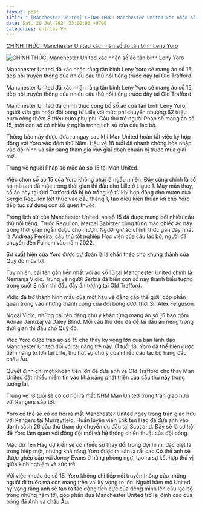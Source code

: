 ```yaml
---
layout: post
title: " [Manchester United] CHÍNH THỨC: Manchester United xác nhận số áo tân binh Leny Yoro"
date: Sat, 20 Jul 2024 23:00:00 +0700
categories: entries VN
---
```

[CHÍNH THỨC: Manchester United xác nhận số áo tân binh Leny Yoro](https://thethao247.vn/461-chinh-thuc-manchester-united-xac-nhan-so-ao-tan-binh-leny-yoro-d336032.html)

![CHÍNH THỨC: Manchester United xác nhận số áo tân binh Leny Yoro](https://cdn-img.thethao247.vn/storage/files/btvttqt4/social-thumb/2024/07/20/1-1721484637jpg-212419avatar.jpg)

Manchester United đã xác nhận rằng tân binh Leny Yoro sẽ mang áo số 15, tiếp nối truyền thống của nhiều cầu thủ nổi tiếng trước đây tại Old Trafford.

Manchester United đã xác nhận rằng tân binh Leny Yoro sẽ mang áo số 15, tiếp nối truyền thống của nhiều cầu thủ nổi tiếng trước đây tại Old Trafford.

Manchester United đã chính thức công bố số áo của tân binh Leny Yoro, người vừa gia nhập đội bóng từ Lille với mức phí chuyển nhượng 62 triệu euro cộng thêm 8 triệu euro phụ phí. Cầu thủ trẻ người Pháp sẽ mang áo số 15, một con số có nhiều ý nghĩa trong lịch sử của câu lạc bộ.

Thông báo này được đưa ra ngay sau khi Man United hoàn tất việc ký hợp đồng với Yoro vào đêm thứ Năm. Hậu vệ 18 tuổi đã nhanh chóng hòa nhập vào đội hình và sẵn sàng tham gia vào giai đoạn chuẩn bị trước mùa giải mới.

Trung vệ người Pháp sẽ mặc áo số 15 tại Man United.

Việc chọn số áo 15 của Yoro không phải là ngẫu nhiên. Đây cũng chính là số áo mà anh đã mặc trong thời gian thi đấu cho Lille ở Ligue 1. May mắn thay, số áo này tại Old Trafford đã bị bỏ trống kể từ khi hợp đồng cho mượn của Sergio Reguilon kết thúc vào đầu tháng 1, tạo điều kiện thuận lợi cho Yoro tiếp tục sử dụng con số quen thuộc.

Trong lịch sử của Manchester United, áo số 15 đã được mang bởi nhiều cầu thủ nổi tiếng. Trước Reguilon, Marcel Sabitzer cũng từng mặc chiếc áo này trong thời gian ngắn được cho mượn. Người giữ áo chính thức gần đây nhất là Andreas Pereira, cầu thủ tốt nghiệp Học viện của câu lạc bộ, người đã chuyển đến Fulham vào năm 2022.

Sự xuất hiện của Yoro được dự đoán là lá chắn thép cho khung thành của Quỷ đỏ mùa tới.

Tuy nhiên, cái tên gắn liền nhất với áo số 15 tại Manchester United chính là Nemanja Vidic. Trung vệ người Serbia đã biến con số này thành biểu tượng trong suốt 8 năm thi đấu đầy ấn tượng tại Old Trafford.

Vidic đã trở thành hình mẫu của một hậu vệ đẳng cấp thế giới, góp phần quan trọng vào những thành công của đội bóng dưới thời Sir Alex Ferguson.

Ngoài Vidic, những cái tên đáng chú ý khác từng mang áo số 15 bao gồm Adnan Januzaj và Daley Blind. Mỗi cầu thủ đều đã để lại dấu ấn riêng trong thời gian thi đấu cho Quỷ đỏ.

Việc Yoro được trao áo số 15 cho thấy kỳ vọng lớn của ban lãnh đạo Manchester United đối với tài năng trẻ này. Ở tuổi 18, Yoro đã thể hiện được tiềm năng to lớn tại Lille, thu hút sự chú ý của nhiều câu lạc bộ hàng đầu châu Âu.

Quyết định chi một khoản tiền lớn để đưa anh về Old Trafford cho thấy Man United đặt nhiều niềm tin vào khả năng phát triển của cầu thủ này trong tương lai.

Trung vệ 18 tuổi sẽ có cơ hội ra mắt NHM Man United trong trận giao hữu với Rangers sắp tới.

Yoro có thể sẽ có cơ hội ra mắt Manchester United ngay trong trận giao hữu với Rangers tại Murrayfield. Huấn luyện viên Erik ten Hag đã đưa anh vào danh sách 26 cầu thủ tham dự chuyến du đấu tại Scotland. Đây sẽ là cơ hội để Yoro làm quen với đồng đội mới và hệ thống chiến thuật của đội bóng.

Mặc dù Ten Hag dự kiến sẽ có nhiều sự thay đổi trong đội hình, đặc biệt là trong hiệp một, nhưng khả năng Yoro được ra sân là rất cao.Có thể anh sẽ được ghép cặp với Jonny Evans ở hàng phòng ngự, tạo ra sự kết hợp thú vị giữa kinh nghiệm và sức trẻ.

Với việc khoác áo số 15, Yoro không chỉ tiếp nối truyền thống của những người đi trước mà còn mang trên vai kỳ vọng to lớn. Người hâm mộ United hy vọng rằng anh sẽ tạo ra tác động tích cực của riêng mình lên câu lạc bộ trong những năm tới, góp phần đưa Manchester United trở lại đỉnh cao của bóng đá Anh và châu Âu.

